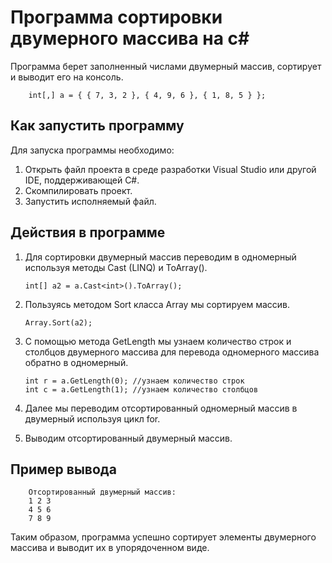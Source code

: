 # Программа сортировки двумерного массива на c#

Программа берет заполненный числами двумерный массив, сортирует и выводит его на консоль.

        int[,] a = { { 7, 3, 2 }, { 4, 9, 6 }, { 1, 8, 5 } };

## Как запустить программу

Для запуска программы необходимо:

1. Открыть файл проекта в среде разработки Visual Studio или другой IDE, поддерживающей C#.
2. Скомпилировать проект.
3. Запустить исполняемый файл.

## Действия в программе

 1. Для сортировки двумерный массив переводим в одномерный используя методы Cast (LINQ) и ToArray(). 

        int[] a2 = a.Cast<int>().ToArray();

 2. Пользуясь методом Sort класса Array мы сортируем массив.

        Array.Sort(a2);

 3. C помощью метода GetLength мы узнаем количество строк и столбцов двумерного массива для перевода одномерного массива обратно в одномерный.

        int r = a.GetLength(0); //узнаем количество строк
        int c = a.GetLength(1); //узнаем количество столбцов

4. Далее мы переводим отсортированный одномерный массив в двумерный используя цикл for.

5. Выводим отсортированный двумерный массив.

## Пример вывода

        Отсортированный двумерный массив:
        1 2 3 
        4 5 6 
        7 8 9 

Таким образом, программа успешно сортирует элементы двумерного массива и выводит их в упорядоченном виде.